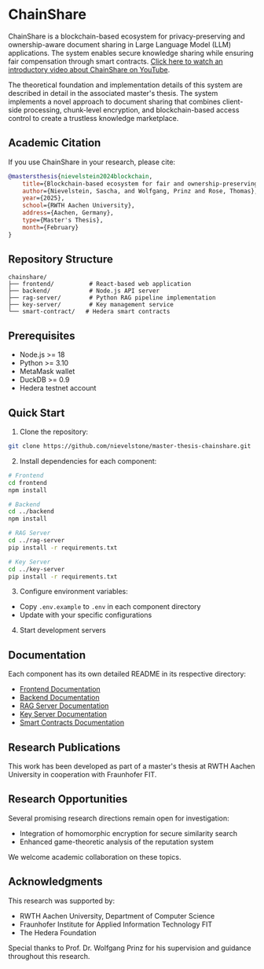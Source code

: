 # ChainShare

ChainShare is a blockchain-based ecosystem for privacy-preserving and ownership-aware document sharing in Large Language Model (LLM) applications. The system enables secure knowledge sharing while ensuring fair compensation through smart contracts. [Click here to watch an introductory video about ChainShare on YouTube](https://www.youtube.com/watch?v=h-gxD1tQAVY).

The theoretical foundation and implementation details of this system are described in detail in the associated master's thesis. The system implements a novel approach to document sharing that combines client-side processing, chunk-level encryption, and blockchain-based access control to create a trustless knowledge marketplace.

## Academic Citation

If you use ChainShare in your research, please cite:

```bibtex
@mastersthesis{nievelstein2024blockchain,
    title={Blockchain-based ecosystem for fair and ownership-preserving document-sharing in {LLM} use cases},
    author={Nievelstein, Sascha, and Wolfgang, Prinz and Rose, Thomas},
    year={2025},
    school={RWTH Aachen University},
    address={Aachen, Germany},
    type={Master's Thesis},
    month={February}
}
```


## Repository Structure

```
chainshare/
├── frontend/          # React-based web application
├── backend/           # Node.js API server
├── rag-server/        # Python RAG pipeline implementation
├── key-server/        # Key management service
└── smart-contract/   # Hedera smart contracts
```

## Prerequisites

- Node.js >= 18
- Python >= 3.10
- MetaMask wallet
- DuckDB >= 0.9
- Hedera testnet account

## Quick Start

1. Clone the repository:
```bash
git clone https://github.com/nievelstone/master-thesis-chainshare.git
```

2. Install dependencies for each component:
```bash
# Frontend
cd frontend
npm install

# Backend
cd ../backend
npm install

# RAG Server
cd ../rag-server
pip install -r requirements.txt

# Key Server
cd ../key-server
pip install -r requirements.txt
```

3. Configure environment variables:
- Copy `.env.example` to `.env` in each component directory
- Update with your specific configurations

4. Start development servers

## Documentation

Each component has its own detailed README in its respective directory:

- [Frontend Documentation](./frontend/README.md)
- [Backend Documentation](./backend/README.md)
- [RAG Server Documentation](./rag-server/README.md)
- [Key Server Documentation](./key-server/README.md)
- [Smart Contracts Documentation](./smart-contract/README.md)

## Research Publications

This work has been developed as part of a master's thesis at RWTH Aachen University in cooperation with Fraunhofer FIT.

## Research Opportunities

Several promising research directions remain open for investigation:

- Integration of homomorphic encryption for secure similarity search
- Enhanced game-theoretic analysis of the reputation system

We welcome academic collaboration on these topics.

## Acknowledgments

This research was supported by:

- RWTH Aachen University, Department of Computer Science
- Fraunhofer Institute for Applied Information Technology FIT
- The Hedera Foundation

Special thanks to Prof. Dr. Wolfgang Prinz for his supervision and guidance throughout this research.

